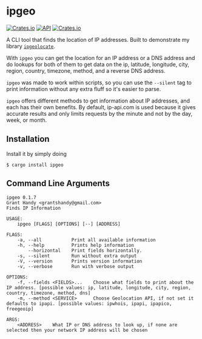 # ipgeo
[![Crates.io](https://img.shields.io/crates/v/ipgeo.svg)](https://crates.io/crates/ipgeo)
[![API](https://docs.rs/ipgeo/badge.svg)](https://docs.rs/ipgeo)
[![Crates.io](https://img.shields.io/crates/d/ipgeo)](https://crates.io/crates/ipgeo)

A CLI tool that finds the location of IP addresses. Built to demonstrate my library [`ipgeolocate`](https://github.com/grantshandy/ipgeolocate).


With `ipgeo` you can get the location for an IP address or a DNS address and do lookups for both of them to get data on the ip, latitude, longitude, city, region, country, timezone, method, and a reverse DNS address.


`ipgeo` was made to work within scripts, so you can use the `--silent` tag to print information without any extra fluff so it's easier to parse.


`ipgeo` offers different methods to get information about IP addresses, and each has their own benefits. By default, ip-api.com is used because it gives accurate results and only limits requests by the minute and not by the day, week, or month.


## Installation
Install it by simply doing
```
$ cargo install ipgeo
```

## Command Line Arguments
```
ipgeo 0.1.7
Grant Handy <grantshandy@gmail.com>
Finds IP Information

USAGE:
    ipgeo [FLAGS] [OPTIONS] [--] [ADDRESS]

FLAGS:
    -a, --all           Print all available information
    -h, --help          Prints help information
        --horizontal    Print fields horizontally.
    -s, --silent        Run without extra output
    -V, --version       Prints version information
    -v, --verbose       Run with verbose output

OPTIONS:
    -f, --fields <FIELDS>...    Choose what fields to print about the IP address. [possible values: ip, latitude, longitude, city, region, country, timezone, method, dns]
    -m, --method <SERVICE>      Choose Geolocation API, if not set it defaults to ipapi. [possible values: ipwhois, ipapi, ipapico, freegeoip]

ARGS:
    <ADDRESS>    What IP or DNS address to look up, if none are selected then your network IP address will be chosen
```
